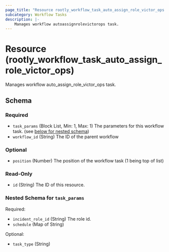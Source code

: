 ```yaml
---
page_title: "Resource rootly_workflow_task_auto_assign_role_victor_ops - terraform-provider-rootly"
subcategory: Workflow Tasks
description: |-
    Manages workflow autoassignrolevictorops task.
---
```


# Resource (rootly_workflow_task_auto_assign_role_victor_ops)

Manages workflow auto_assign_role_victor_ops task.

<!-- schema generated by tfplugindocs -->
## Schema

### Required

- `task_params` (Block List, Min: 1, Max: 1) The parameters for this workflow task. (see [below for nested schema](#nestedblock--task_params))
- `workflow_id` (String) The ID of the parent workflow

### Optional

- `position` (Number) The position of the workflow task (1 being top of list)

### Read-Only

- `id` (String) The ID of this resource.

<a id="nestedblock--task_params"></a>
### Nested Schema for `task_params`

Required:

- `incident_role_id` (String) The role id.
- `schedule` (Map of String)

Optional:

- `task_type` (String)
